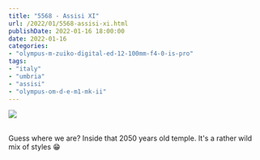 ```yaml
---
title: "5568 - Assisi XI"
url: /2022/01/5568-assisi-xi.html
publishDate: 2022-01-16 18:00:00
date: 2022-01-16
categories:
- "olympus-m-zuiko-digital-ed-12-100mm-f4-0-is-pro"
tags:
- "italy"
- "umbria"
- "assisi"
- "olympus-om-d-e-m1-mk-ii"
---
```

<div class="container">
<div class="center"><a target="_blank" href="https://d25zfm9zpd7gm5.cloudfront.net/1200x1200/2019/20190903_112814_lr.jpg"><img class="webfeedsFeaturedVisual" src="https://d25zfm9zpd7gm5.cloudfront.net/0600x0600/2019/20190903_112814_lr.jpg" /></a></div>
</div>
<br />

Guess where we are? Inside that 2050 years old temple. It's
a rather wild mix of styles :grin:
